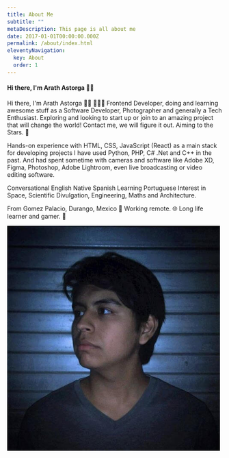 ```yaml
---
title: About Me
subtitle: ""
metaDescription: This page is all about me
date: 2017-01-01T00:00:00.000Z
permalink: /about/index.html
eleventyNavigation:
  key: About
  order: 1
---
```

#### Hi there, I'm Arath Astorga 👋🏽

Hi there, I'm Arath Astorga 👋🏽
👨🏽‍💻 Frontend Developer, doing and learning awesome stuff as a Software Developer, Photographer and generally a Tech Enthusiast. Exploring and looking to start up or join to an amazing project that will change the world! Contact me, we will figure it out. Aiming to the Stars. 🌌

Hands-on experience with HTML, CSS, JavaScript (React) as a main stack for developing projects I have used Python, PHP, C# .Net and C++ in the past. And had spent sometime with cameras and software like Adobe XD, Figma, Photoshop, Adobe Lightroom, even live broadcasting or video editing software.

Conversational English
Native Spanish
Learning Portuguese
Interest in Space, Scientific Divulgation, Engineering, Maths and Architecture.

From Gomez Palacio, Durango, Mexico 🌵 Working remote. 🌐 Long life learner and gamer. 💜

![Arath Astorga](/static/img/hero.jpg "Arath Astorga")
